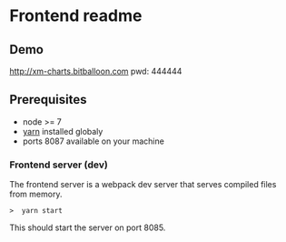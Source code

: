 # Frontend readme

## Demo

http://xm-charts.bitballoon.com pwd: 444444

## Prerequisites

* node >= 7
* [yarn](https://yarnpkg.com/en/docs/install) installed globaly
* ports 8087 available on your machine

### Frontend server (dev)

The frontend server is a webpack dev server that serves compiled files from memory.

```
>  yarn start 
```
This should start the server on port 8085. 

